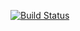 [![Build Status](https://travis-ci.com/leonardskynyrd/fars_package.svg?branch=master)](https://travis-ci.com/leonardskynyrd/fars_package)
